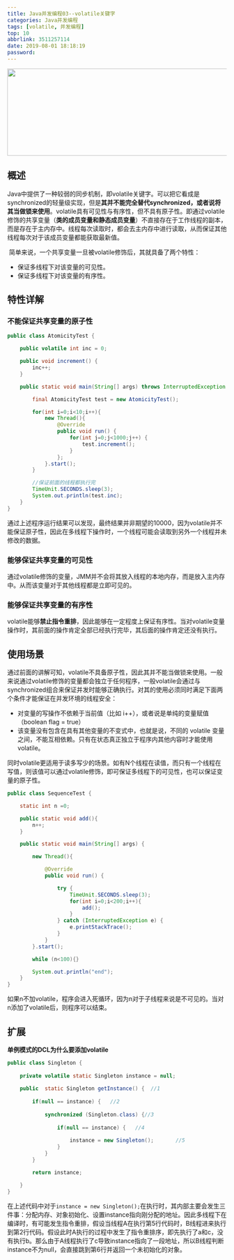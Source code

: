 ```yaml
---
title: Java并发编程03--volatile关键字
categories: Java并发编程
tags: [volatile, 并发编程]
top: 10
abbrlink: 3511257114
date: 2019-08-01 18:18:19
password:
---
```


<img src="https://jwangtec.oss-cn-chengdu.aliyuncs.com/jwangcloud/index/juc.jpeg" width="1000" height="200" align="middle" />


<!--more-->

##  概述

​	Java中提供了一种较弱的同步机制，即volatile关键字。可以把它看成是synchronized的轻量级实现，但是**其并不能完全替代synchronized，或者说将其当做锁来使用**。volatile具有可见性与有序性，但不具有原子性。即通过volatile修饰的共享变量（**类的成员变量和静态成员变量**）不直接存在于工作线程的副本，而是存在于主内存中。线程每次读取时，都会去主内存中进行读取，从而保证其他线程每次对于该成员变量都能获取最新值。

​	简单来说，一个共享变量一旦被volatile修饰后，其就具备了两个特性：

- 保证多线程下对该变量的可见性。
- 保证多线程下对该变量的有序性。

##   特性详解

###  不能保证共享变量的原子性

```java
public class AtomicityTest {

    public volatile int inc = 0;

    public void increment() {
        inc++;
    }

    public static void main(String[] args) throws InterruptedException {

        final AtomicityTest test = new AtomicityTest();

        for(int i=0;i<10;i++){
            new Thread(){
                @Override
                public void run() {
                    for(int j=0;j<1000;j++) {
                        test.increment();
                    }
                };
            }.start();
        }

        //保证前面的线程都执行完
        TimeUnit.SECONDS.sleep(3);
        System.out.println(test.inc);
    }
}
```

​	通过上述程序运行结果可以发现，最终结果并非期望的10000，因为volatile并不能保证原子性，因此在多线程下操作时，一个线程可能会读取到另外一个线程并未修改的数据。

###   能够保证共享变量的可见性

​	通过volatile修饰的变量，JMM并不会将其放入线程的本地内存，而是放入主内存中。从而该变量对于其他线程都是立即可见的。

###  能够保证共享变量的有序性

​	volatile能够**禁止指令重排**，因此能够在一定程度上保证有序性。当对volatile变量操作时，其前面的操作肯定全部已经执行完毕，其后面的操作肯定还没有执行。

##   使用场景

​	通过前面的讲解可知，volatile不具备原子性，因此其并不能当做锁来使用。一般来说通过volatile修饰的变量都会独立于任何程序，一般volatile会通过与synchronized组合来保证并发时能够正确执行。对其的使用必须同时满足下面两个条件才能保证在并发环境的线程安全：

- 对变量的写操作不依赖于当前值（比如 i++），或者说是单纯的变量赋值（boolean flag = true）
- 该变量没有包含在具有其他变量的不变式中，也就是说，不同的 volatile 变量之间，不能互相依赖。只有在状态真正独立于程序内其他内容时才能使用 volatile。

​	同时volatile更适用于读多写少的场景。如有N个线程在读值，而只有一个线程在写值，则该值可以通过volatile修饰，即可保证多线程下的可见性，也可以保证变量的原子性。

```java
public class SequenceTest {

    static int n =0;

    public static void add(){
        n++;
    }

    public static void main(String[] args) {

        new Thread(){

            @Override
            public void run() {

                try {
                    TimeUnit.SECONDS.sleep(3);
                    for(int i=0;i<200;i++){
                        add();
                    }
                } catch (InterruptedException e) {
                    e.printStackTrace();
                }
            }
        }.start();

        while (n<100){}

        System.out.println("end");
    }
}
```

​	如果n不加volatile，程序会进入死循环，因为n对于子线程来说是不可见的。当对n添加了volatile后，则程序可以结束。

##  扩展

**单例模式的DCL为什么要添加volatile**

```java
public class Singleton {
    
    private volatile static Singleton instance = null;
    
    public  static Singleton getInstance() {  //1
        
        if(null == instance) {   //2
            
            synchronized (Singleton.class) {//3
                
                if(null == instance) {   //4
                    
                    instance = new Singleton();       //5 
                }
            }
        }

        return instance;    

    }
}
```

​	在上述代码中对于`instance = new Singleton();`在执行时，其内部主要会发生三件事：分配内存、对象初始化、设置instance指向刚分配的地址。因此多线程下在编译时，有可能发生指令重排，假设当线程A在执行第5行代码时，B线程进来执行到第2行代码。假设此时A执行的过程中发生了指令重排序，即先执行了a和c，没有执行b。那么由于A线程执行了c导致instance指向了一段地址，所以B线程判断instance不为null，会直接跳到第6行并返回一个未初始化的对象。
